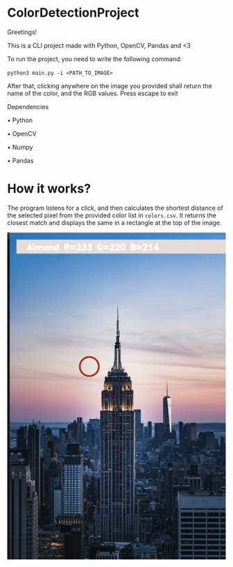 # ColorDetectionProject

Greetings!

This is a CLI project made with Python, OpenCV, Pandas and <3

To run the project, you need to write the following command:

  `python3 main.py -i <PATH_TO_IMAGE>`
  
After that, clicking anywhere on the image you provided shall return the name of the color, and the RGB values. Press escape to exit

Dependencies

• Python

• OpenCV

• Numpy

• Pandas

# How it works?

The program listens for a click, and then calculates the shortest distance of the selected pixel from the provided color list in `colors.csv`. It returns the closest match and displays the same in a rectangle at the top of the image.

![GIF representation of the project](https://github.com/AdityaPrakash-26/ColorDetectionProject/blob/master/assets/ColorRecogGIF.gif)
